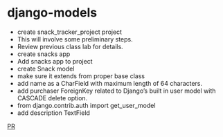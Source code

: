 # django-models
+ create snack_tracker_project project
+ This will involve some preliminary steps.
+ Review previous class lab for details.
+ create snacks app
+  Add snacks app to project
+ create Snack model
+ make sure it extends from proper base class
+ add name as a CharField with maximum length of 64 characters.
+ add purchaser ForeignKey related to Django’s built in user model with CASCADE delete option.
+ from django.contrib.auth import get_user_model
+ add description TextField

[PR](https://github.com/mohammadsilwadi/django-models/pull/1)